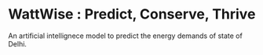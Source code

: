 # WattWise : Predict, Conserve, Thrive
An artificial intellignece model to predict the energy demands of state of Delhi.
